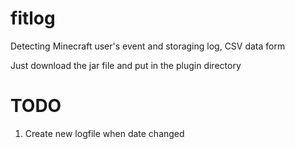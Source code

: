 # fitlog
Detecting Minecraft user's event and storaging log, CSV data form

Just download the jar file and put in the plugin directory

# TODO
1. Create new logfile when date changed
